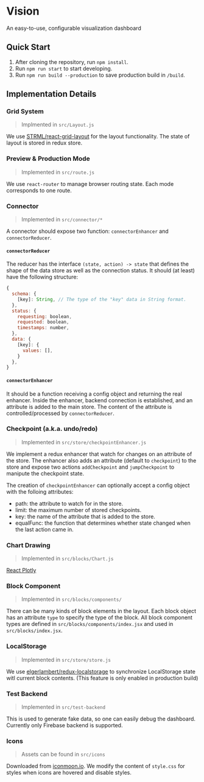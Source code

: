 # Vision

An easy-to-use, configurable visualization dashboard

## Quick Start

1. After cloning the repository, run `npm install`.
2. Run `npm run start` to start developing.
3. Run `npm run build --production` to save production build in `/build`.


## Implementation Details

### Grid System

> Implmented in `src/Layout.js`

We use [STRML/react-grid-layout](https://github.com/STRML/react-grid-layout)  for the layout functionality. The state of layout is stored in redux store.

### Preview & Production Mode

> Implemented in `src/route.js`

We use `react-router` to manage browser routing state. Each mode corresponds to one route.

### Connector

> Implemented in `src/connector/*`

A connector should expose two function: `connectorEnhancer` and `connectorReducer`.

#### `connectorReducer`

The reducer has the interface `(state, action) -> state` that defines the shape of the data store as well as the connection status. It should (at least) have the following structure:

```javascript
{
  schema: {
    [key]: String, // The type of the "key" data in String format.
  },
  status: {
    requesting: boolean,
    requested: boolean,
    timestamps: number,
  },
  data: {
    [key]: {
      values: [],
    }
  },
}
```

#### `connectorEnhancer`

It should be a function receiving a config object and returning the real enhancer. Inside the enhancer, backend connection is established, and an attribute is added to the main store. The content of the attribute is controlled/processed by `connectorReducer`.

### Checkpoint (a.k.a. undo/redo)

> Implemented in `src/store/checkpointEnhancer.js`

We implement a redux enhancer that watch for changes on an attribute of the store. The enhancer also adds an attribute (default to `checkpoint`) to the store and expose two actions `addCheckpoint` and `jumpCheckpoint` to manipute the checkpoint state.

The creation of `checkpointEnhancer` can optionally accept a config object with the folloing attributes:

* path: the attribute to watch for in the store.
* limit: the maximum number of stored checkpoints.
* key: the name of the attribute that is added to the store.
* equalFunc: the function that determines whether state changed when the last action came in.

### Chart Drawing
> Implemented in `src/blocks/Chart.js`

[React Plotly](https://github.com/plotly/react-plotly.js)


### Block Component

> Implemented in `src/blocks/components/`

There can be many kinds of block elements in the layout. Each block object has an attribute `type` to specify the type of the block. All block component types are defined in `src/blocks/components/index.jsx` and used in `src/blocks/index.jsx`.

### LocalStorage

> Implemented in `src/store/store.js`

We use [elgerlambert/redux-localstorage](https://github.com/elgerlambert/redux-localstorage) to synchronize LocalStorage state witl current block contents. (This feature is only enabled in production build)

### Test Backend

> Implemented in `src/test-backend`

This is used to generate fake data, so one can easily debug the dashboard. Currently only Firebase backend is supported.

### Icons

> Assets can be found in `src/icons`

Downloaded from [iconmoon.io](http://icomoon.io/). We modify the content of `style.css` for styles when icons are hovered and disable styles.
